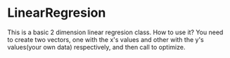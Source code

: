 # LinearRegresion
This is a basic 2 dimension linear regresion class.
How to use it?
You need to create two vectors, one with the x's values and other with the y's values(your own data)
respectively, and then call to optimize.
